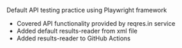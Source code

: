 Default API testing practice using Playwright framework

- Covered API functionality provided by reqres.in service
- Added default results-reader from xml file
- Added results-reader to GitHub Actions